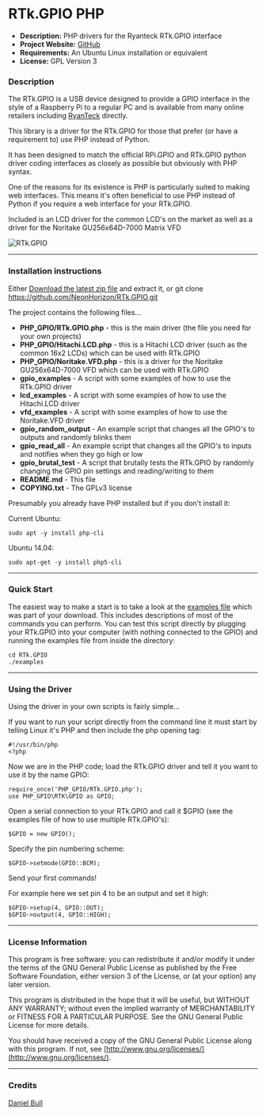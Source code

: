RTk.GPIO PHP
============

- **Description:** PHP drivers for the Ryanteck RTk.GPIO interface
- **Project Website:** [GitHub](https://github.com/NeonHorizon/RTk.GPIO)
- **Requirements:** An Ubuntu Linux installation or equivalent
- **License:** GPL Version 3

### Description

The RTk.GPIO is a USB device designed to provide a GPIO interface in the style of a Raspberry Pi to a regular PC and is available from many online retailers including [RyanTeck](https://ryanteck.uk/) directly.

This library is a driver for the RTk.GPIO for those that prefer (or have a requirement to) use PHP instead of Python.

It has been designed to match the official RPi.GPIO and RTk.GPIO python driver coding interfaces as closely as possible but obviously with PHP syntax.

One of the reasons for its existence is PHP is particularly suited to making web interfaces. This means it's often beneficial to use PHP instead of Python if you require a web interface for your RTk.GPIO.

Included is an LCD driver for the common LCD's on the market as well as a driver for the Noritake GU256x64D-7000 Matrix VFD

![RTk.GPIO](https://ryanteck.uk/671-large_default/rtkgpio.jpg)

---

### Installation instructions

Either [Download the latest zip file](https://github.com/NeonHorizon/RTk.GPIO/archive/master.zip) and extract it, or git clone https://github.com/NeonHorizon/RTk.GPIO.git

The project contains the following files...

* **PHP_GPIO/RTk.GPIO.php** - this is the main driver (the file you need for your own projects)
* **PHP_GPIO/Hitachi.LCD.php** - this is a Hitachi LCD driver (such as the common 16x2 LCDs) which can be used with RTk.GPIO
* **PHP_GPIO/Noritake.VFD.php** - this is a driver for the Noritake GU256x64D-7000 VFD which can be used with RTk.GPIO
* **gpio_examples** - A script with some examples of how to use the RTk.GPIO driver
* **lcd_examples** - A script with some examples of how to use the Hitachi.LCD driver
* **vfd_examples** - A script with some examples of how to use the Noritake.VFD driver 
* **gpio_random_output** - An example script that changes all the GPIO's to outputs and randomly blinks them
* **gpio_read_all** - An example script that changes all the GPIO's to inputs and notifies when they go high or low
* **gpio_brutal_test** - A script that brutally tests the RTk.GPIO by randomly changing the GPIO pin settings and reading/writing to them
* **README.md** - This file
* **COPYING.txt** - The GPLv3 license

Presumably you already have PHP installed but if you don't install it:

Current Ubuntu:
```
sudo apt -y install php-cli
```

Ubuntu 14.04:
```
sudo apt-get -y install php5-cli
```

---

### Quick Start

The easiest way to make a start is to take a look at the [examples file](https://github.com/NeonHorizon/RTk.GPIO/blob/master/gpio_examples) which was part of your download. This includes descriptions of most of the commands you can perform.
You can test this script directly by plugging your RTk.GPIO into your computer (with nothing connected to the GPIO) and running the examples file from inside the directory:

```
cd RTk.GPIO
./examples
```

---

### Using the Driver

Using the driver in your own scripts is fairly simple...

If you want to run your script directly from the command line it must start by telling Linux it's PHP and then include the php opening tag:
```
#!/usr/bin/php
<?php
```

Now we are in the PHP code; load the RTk.GPIO driver and tell it you want to use it by the name GPIO:
```
require_once('PHP_GPIO/RTk.GPIO.php');
use PHP_GPIO\RTK\GPIO as GPIO;
```

Open a serial connection to your RTk.GPIO and call it $GPIO (see the examples file of how to use multiple RTk.GPIO's):
```
$GPIO = new GPIO();
```

Specify the pin numbering scheme:
```
$GPIO->setmode(GPIO::BCM);
```

Send your first commands!

For example here we set pin 4 to be an output and set it high:
```
$GPIO->setup(4, GPIO::OUT);
$GPIO->output(4, GPIO::HIGH);
```

---

### License Information

This program is free software: you can redistribute it and/or modify it under the terms of the GNU General Public License as published by the Free Software Foundation, either version 3 of the License, or (at your option) any later version.

This program is distributed in the hope that it will be useful, but WITHOUT ANY WARRANTY; without even the implied warranty of MERCHANTABILITY or FITNESS FOR A PARTICULAR PURPOSE.  See the GNU General Public License for more details.

You should have received a copy of the GNU General Public License along with this program.  If not, see [http://www.gnu.org/licenses/](http://www.gnu.org/licenses/).

---

### Credits
[Daniel Bull](https://google.com/+DanielBull)

